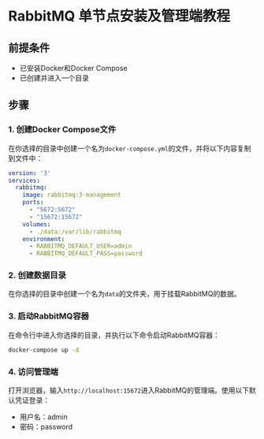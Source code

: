 # RabbitMQ 单节点安装及管理端教程

## 前提条件
- 已安装Docker和Docker Compose
- 已创建并进入一个目录

## 步骤

### 1. 创建Docker Compose文件
在你选择的目录中创建一个名为`docker-compose.yml`的文件，并将以下内容复制到文件中：

```yaml
version: '3'
services:
  rabbitmq:
    image: rabbitmq:3-management
    ports:
      - "5672:5672"
      - "15672:15672"
    volumes:
      - ./data:/var/lib/rabbitmq
    environment:
      - RABBITMQ_DEFAULT_USER=admin
      - RABBITMQ_DEFAULT_PASS=password
```

### 2. 创建数据目录
在你选择的目录中创建一个名为`data`的文件夹，用于挂载RabbitMQ的数据。

### 3. 启动RabbitMQ容器
在命令行中进入你选择的目录，并执行以下命令启动RabbitMQ容器：

```bash
docker-compose up -d
```

### 4. 访问管理端
打开浏览器，输入`http://localhost:15672`进入RabbitMQ的管理端。使用以下默认凭证登录：
- 用户名：admin
- 密码：password

